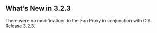 ## What’s New in 3.2.3

There were no modifications to the Fan Proxy in conjunction with O.S. Release 3.2.3.